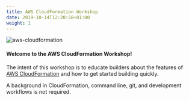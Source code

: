 ```yaml
---
title: AWS CloudFormation Workshop
date: 2019-10-14T12:20:58+01:00
weight: 1
---
```


![aws-cloudformation](./aws-cloudformation.png)

#### Welcome to the AWS CloudFormation Workshop!

The intent of this workshop is to educate builders about the features of [AWS
CloudFormation](https://aws.amazon.com/cloudformation/) and how to get started building quickly.

A background in CloudFormation, command line, git, and development workflows is not required.
